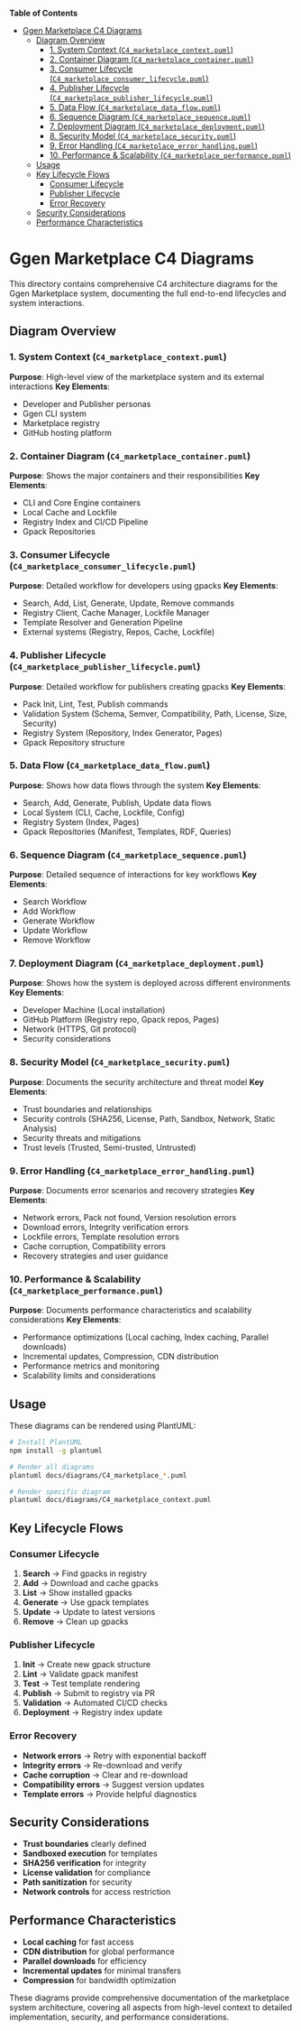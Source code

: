 <!-- START doctoc generated TOC please keep comment here to allow auto update -->
<!-- DON'T EDIT THIS SECTION, INSTEAD RE-RUN doctoc TO UPDATE -->
**Table of Contents**

- [Ggen Marketplace C4 Diagrams](#ggen-marketplace-c4-diagrams)
  - [Diagram Overview](#diagram-overview)
    - [1. System Context (`C4_marketplace_context.puml`)](#1-system-context-c4_marketplace_contextpuml)
    - [2. Container Diagram (`C4_marketplace_container.puml`)](#2-container-diagram-c4_marketplace_containerpuml)
    - [3. Consumer Lifecycle (`C4_marketplace_consumer_lifecycle.puml`)](#3-consumer-lifecycle-c4_marketplace_consumer_lifecyclepuml)
    - [4. Publisher Lifecycle (`C4_marketplace_publisher_lifecycle.puml`)](#4-publisher-lifecycle-c4_marketplace_publisher_lifecyclepuml)
    - [5. Data Flow (`C4_marketplace_data_flow.puml`)](#5-data-flow-c4_marketplace_data_flowpuml)
    - [6. Sequence Diagram (`C4_marketplace_sequence.puml`)](#6-sequence-diagram-c4_marketplace_sequencepuml)
    - [7. Deployment Diagram (`C4_marketplace_deployment.puml`)](#7-deployment-diagram-c4_marketplace_deploymentpuml)
    - [8. Security Model (`C4_marketplace_security.puml`)](#8-security-model-c4_marketplace_securitypuml)
    - [9. Error Handling (`C4_marketplace_error_handling.puml`)](#9-error-handling-c4_marketplace_error_handlingpuml)
    - [10. Performance & Scalability (`C4_marketplace_performance.puml`)](#10-performance--scalability-c4_marketplace_performancepuml)
  - [Usage](#usage)
  - [Key Lifecycle Flows](#key-lifecycle-flows)
    - [Consumer Lifecycle](#consumer-lifecycle)
    - [Publisher Lifecycle](#publisher-lifecycle)
    - [Error Recovery](#error-recovery)
  - [Security Considerations](#security-considerations)
  - [Performance Characteristics](#performance-characteristics)

<!-- END doctoc generated TOC please keep comment here to allow auto update -->

# Ggen Marketplace C4 Diagrams

This directory contains comprehensive C4 architecture diagrams for the Ggen Marketplace system, documenting the full end-to-end lifecycles and system interactions.

## Diagram Overview

### 1. System Context (`C4_marketplace_context.puml`)
**Purpose**: High-level view of the marketplace system and its external interactions
**Key Elements**:
- Developer and Publisher personas
- Ggen CLI system
- Marketplace registry
- GitHub hosting platform

### 2. Container Diagram (`C4_marketplace_container.puml`)
**Purpose**: Shows the major containers and their responsibilities
**Key Elements**:
- CLI and Core Engine containers
- Local Cache and Lockfile
- Registry Index and CI/CD Pipeline
- Gpack Repositories

### 3. Consumer Lifecycle (`C4_marketplace_consumer_lifecycle.puml`)
**Purpose**: Detailed workflow for developers using gpacks
**Key Elements**:
- Search, Add, List, Generate, Update, Remove commands
- Registry Client, Cache Manager, Lockfile Manager
- Template Resolver and Generation Pipeline
- External systems (Registry, Repos, Cache, Lockfile)

### 4. Publisher Lifecycle (`C4_marketplace_publisher_lifecycle.puml`)
**Purpose**: Detailed workflow for publishers creating gpacks
**Key Elements**:
- Pack Init, Lint, Test, Publish commands
- Validation System (Schema, Semver, Compatibility, Path, License, Size, Security)
- Registry System (Repository, Index Generator, Pages)
- Gpack Repository structure

### 5. Data Flow (`C4_marketplace_data_flow.puml`)
**Purpose**: Shows how data flows through the system
**Key Elements**:
- Search, Add, Generate, Publish, Update data flows
- Local System (CLI, Cache, Lockfile, Config)
- Registry System (Index, Pages)
- Gpack Repositories (Manifest, Templates, RDF, Queries)

### 6. Sequence Diagram (`C4_marketplace_sequence.puml`)
**Purpose**: Detailed sequence of interactions for key workflows
**Key Elements**:
- Search Workflow
- Add Workflow
- Generate Workflow
- Update Workflow
- Remove Workflow

### 7. Deployment Diagram (`C4_marketplace_deployment.puml`)
**Purpose**: Shows how the system is deployed across different environments
**Key Elements**:
- Developer Machine (Local installation)
- GitHub Platform (Registry repo, Gpack repos, Pages)
- Network (HTTPS, Git protocol)
- Security considerations

### 8. Security Model (`C4_marketplace_security.puml`)
**Purpose**: Documents the security architecture and threat model
**Key Elements**:
- Trust boundaries and relationships
- Security controls (SHA256, License, Path, Sandbox, Network, Static Analysis)
- Security threats and mitigations
- Trust levels (Trusted, Semi-trusted, Untrusted)

### 9. Error Handling (`C4_marketplace_error_handling.puml`)
**Purpose**: Documents error scenarios and recovery strategies
**Key Elements**:
- Network errors, Pack not found, Version resolution errors
- Download errors, Integrity verification errors
- Lockfile errors, Template resolution errors
- Cache corruption, Compatibility errors
- Recovery strategies and user guidance

### 10. Performance & Scalability (`C4_marketplace_performance.puml`)
**Purpose**: Documents performance characteristics and scalability considerations
**Key Elements**:
- Performance optimizations (Local caching, Index caching, Parallel downloads)
- Incremental updates, Compression, CDN distribution
- Performance metrics and monitoring
- Scalability limits and considerations

## Usage

These diagrams can be rendered using PlantUML:

```bash
# Install PlantUML
npm install -g plantuml

# Render all diagrams
plantuml docs/diagrams/C4_marketplace_*.puml

# Render specific diagram
plantuml docs/diagrams/C4_marketplace_context.puml
```

## Key Lifecycle Flows

### Consumer Lifecycle
1. **Search** → Find gpacks in registry
2. **Add** → Download and cache gpacks
3. **List** → Show installed gpacks
4. **Generate** → Use gpack templates
5. **Update** → Update to latest versions
6. **Remove** → Clean up gpacks

### Publisher Lifecycle
1. **Init** → Create new gpack structure
2. **Lint** → Validate gpack manifest
3. **Test** → Test template rendering
4. **Publish** → Submit to registry via PR
5. **Validation** → Automated CI/CD checks
6. **Deployment** → Registry index update

### Error Recovery
- **Network errors** → Retry with exponential backoff
- **Integrity errors** → Re-download and verify
- **Cache corruption** → Clear and re-download
- **Compatibility errors** → Suggest version updates
- **Template errors** → Provide helpful diagnostics

## Security Considerations

- **Trust boundaries** clearly defined
- **Sandboxed execution** for templates
- **SHA256 verification** for integrity
- **License validation** for compliance
- **Path sanitization** for security
- **Network controls** for access restriction

## Performance Characteristics

- **Local caching** for fast access
- **CDN distribution** for global performance
- **Parallel downloads** for efficiency
- **Incremental updates** for minimal transfers
- **Compression** for bandwidth optimization

These diagrams provide comprehensive documentation of the marketplace system architecture, covering all aspects from high-level context to detailed implementation, security, and performance considerations.
